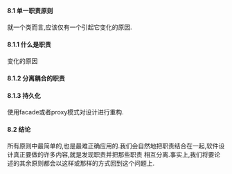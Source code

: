 #### 8.1 单一职责原则
就一个类而言,应该仅有一个引起它变化的原因.
#### 8.1.1 什么是职责
变化的原因
#### 8.1.2 分离耦合的职责
#### 8.1.3 持久化
使用facade或者proxy模式对设计进行重构.
#### 8.2 结论
所有原则中最简单的,也是最难正确应用的.我们会自然地把职责结合在一起,软件设计真正要做的许多内容,就是发现职责并把那些职责
相互分离.事实上,我们将要论述的其余原则都会以这样或那样的方式回到这个问题上.